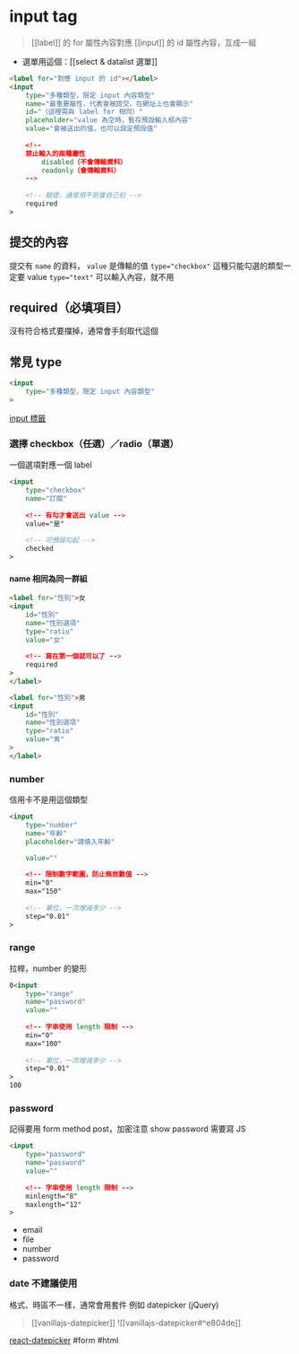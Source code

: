 #  input tag
> [[label]] 的 for 屬性內容對應 [[input]] 的 id 屬性內容，互成一組
- 選單用這個：[[select & datalist 選單]] 
```html
<label for="對應 input 的 id"></label>
<input 
	type="多種類型，限定 input 內容類型" 
	name="最重要屬性，代表會被提交，在網址上也會顯示" 
	id="（這裡需與 label for 相同）"
	placeholder="value 為空時，暫存預設輸入框內容"
	value="會被送出的值，也可以設定預設值"
	
	<!-- 
	禁止輸入的兩種屬性 
		disabled（不會傳輸資料）
		readonly（會傳輸資料）
	-->
	
	<!-- 驗證，通常用不到會自己刻 -->
	required
>
```

## 提交的內容
提交有 `name` 的資料， `value` 是傳輸的值
`type="checkbox"` 這種只能勾選的類型一定要 value
`type="text"` 可以輸入內容，就不用

## required（必填項目）
沒有符合格式要擋掉，通常會手刻取代這個

## 常見 type
```html
<input 
	type="多種類型，限定 input 內容類型" 
>
```
[input 標籤](https://developer.mozilla.org/ja/docs/Web/HTML/Element/input)
### 選擇 checkbox（任選）／radio（單選）
一個選項對應一個 label
```html
<input 
	type="checkbox"
	name="訂閱"
	
	<!-- 有勾才會送出 value -->
	value="是"
	
	<!-- 可預設勾起 -->
	checked
>
``` 

#### name 相同為同一群組
```html
<label for="性別">女
<input
	id="性別"
	name="性別選項"
	type="ratio"
	value="女"
	
	<!-- 寫在第一個就可以了 -->
	required  
>
</label>

<label for="性別">男
<input
	id="性別"
	name="性別選項"
	type="ratio"
	value="男"
>
</label>
``` 
### number
信用卡不是用這個類型
```html
<input 
	type="number"
	name="年齡"
	placeholder="請填入年齡"

	value=""
	
	<!-- 限制數字範圍，防止無效數值 -->
	min="0"
	max="150"
	
	<!-- 單位，一次增減多少 -->
	step="0.01"
>
```

### range
拉桿，number 的變形
```html
0<input 
	type="range"
	name="password"
	value=""
	
	<!-- 字串使用 length 限制 -->
	min="0"
	max="100"
	
	<!-- 單位，一次增減多少 -->
	step="0.01"
>
100
```

### password
記得要用 form method post，加密注意
show password 需要寫 JS
```html
<input 
	type="password"
	name="password"
	value=""
	
	<!-- 字串使用 length 限制 -->
	minlength="8"
	maxlength="12"
>
```



-   email
-   file
-   number
-   password



### date 不建議使用
格式、時區不一樣，通常會用套件
例如 datepicker (jQuery)
> [[vanillajs-datepicker]]
>![[vanillajs-datepicker#^e804de]]

[react-datepicker](https://github.com/Hacker0x01/react-datepicker)
#form #html 